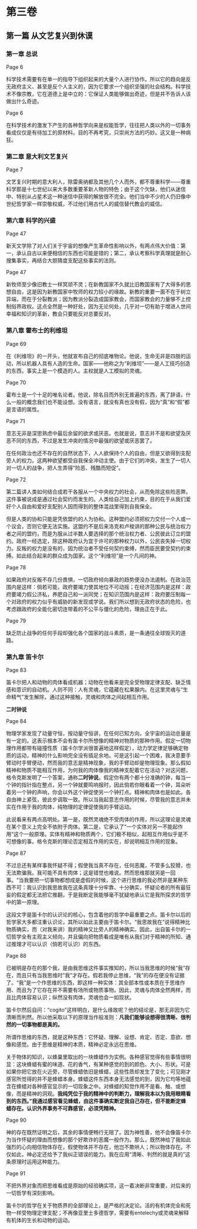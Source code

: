 # 第三卷

## 第一篇	从文艺复兴到休谟

### 第一章	总说

Page 6

科学技术需要有在单一的指导下组织起来的大量个人进行协作。所以它的趋向是反无政府主义、甚至是反个人主义的，因为它要求一个组织坚强的社会结构。科学技术不像宗教，它在道德上是中立的：它保证人类能够做出奇迹，但是并不告诉人该做出什么奇迹。

Page 6

在科学技术的激发下产生的各种哲学向来是权能哲学，往往把人类以外的一切事务看成仅仅是有待加工的原材料。目的不再考究，只崇尚方法的巧妙。这又是一种病狂。

### 第二章	意大利文艺复兴

Page 7

文艺复兴时期的意大利人，除雷奥纳都及其他几个人而外，都不尊重科学——尊重科学那是十七世纪以来大多数重要革新人物的特色；由于这个欠缺，他们从迷信中、特别从占星术这一种迷信中获得的解放很不完全。他们当中不少的人仍旧像中世纪哲学家一样崇敬权威，不过他们用古代人的威信替代教会的威信。

### 第六章	科学的兴盛

Page 47

新天文学除了对人们关于宇宙的想像产生革命性影响以外，有两点伟大价值：第一，承认自古以来便相信的东西也可能是错的；第二，承认考察科学真理就是耐心搜集事实，再结合大胆猜度支配这些事实的法则。

Page 47

新牧师至少像旧教士一样冥顽不灵；在新教国家不久就比旧教国家有了大得多的思想自由，这是因为新教国家中牧师的权力较小的缘故。新教的重要一面不在于树立异端，而在于分裂教派；因为教派分裂造成国家教会，而国家教会的力量够不上控制俗界政权。这点全然是一种好处，因为无论何处，几乎对一切有助于增进人世间幸福和知识的革新，教会只要能反对总要反对。

### 第八章	霍布士的利维坦

Page 69

在《利维坦》的一开头，他就宣布自己的彻底唯物论。他说，生命无非是四肢的运动，所以机器人具有人造的生命。国家——他称之为“利维坦”——是人工技巧创造的东西，事实上是一个模造的人。主权就是人工模拟的灵魂。

Page 70

霍布士是一个十足的唯名论者。他说，除名目而外别无普遍的东西，离了辞语，什么一般的概念我们也不能设想。没有语言，就没有真也没有假，因为“真”和“假”都是言语的属性。

Page 71

意志无非是深思熟虑中最后余留的欲求或厌恶。也就是说，意志并不是和欲望及厌恶不同的东西，不过是发生冲突的情况中最强的欲望或厌恶罢了。

在任何政治也还不存在的自然状态下，人人欲保持个人的自由，但是又欲得到支配旁人的权力。这两种欲望都受自我保全冲动主使。由于它们的冲突，发生了一切人对一切人的战争，把人生弄得“险恶、残酷而短促”。

Page 72

第二篇讲人类如何结合成若干各服从一个中央权力的社会，从而免除这些险恶弊。这件事被说成是通过社会契约而发生的。人类给自己加上约束，目的在于从我们爱好个人自由和爱好支配别人因而得到的整体混战里得到自我保全。

但是人类的协和只能是凭依盟约的人为协和。这种盟约必须把权力交付一个人或一个议会，否则它便无法实施。这盟约不是后来洛克和卢梭讲的那种公民与统治权力者之间的盟约，而是为服从过半数人要选择的那个统治权力者、公民彼此订立的盟约。政府一经选定，除这种政府认为宜于许可的那种权力以外，公民丧失掉一切权力。反叛的权力是没有的，因为统治者不受任何契约束缚，然而臣民要受契约的束缚。如此结合起来的群众成为国家。这个“利维坦”是一个凡间的神。

Page 78

如果政府对反叛不存几份畏惧，一切政府倾向暴政的趋势便没办法遏制。在政治范围内是这样：倘若可能，政府要竭力使其地位不可动摇；在经济范围内是这样：政府要竭力假公济私，养肥自己和一派同党；在知识范围内是这样：政府要压制每一个对政府的权力似乎有威胁的新发现或学说。我们所以想到无政府状态的危险，也考虑跟政府的全能化密切连带着的不公平与僵化的危险，理由正在于此。

Page 79

缺乏防止战争的任何手段却强化各个国家的战斗素质，是一条通往全球毁灭的道路。

### 第九章	笛卡尔

Page 83

笛卡尔把人和动物的肉体看成机器；动物在他看来是完全受物理定律支配、缺乏情感和意识的自动机。人则不同：人有灵魂，它蕴藏在松果腺内。在这里灵魂与“生命精气”发生解除，通过这种接触，灵魂和肉体之间起相互作用。

**二时钟说**

Page 84

物理学家发现了动量守恒，按动量守恒讲，在任何已知方向，全宇宙的运动总量是有一定的。这表示根本不会有笛卡尔所想像的精神对物质的那种作用。假定一切物理作用都带有碰撞性质（笛卡尔学派很普遍地这样假定），动力学定律足够确定物质的运动，精神的什么影响完全没有插足余地。可是这引起一个困难，我决意要手臂动时手臂便动，然而我的意志是精神现象，我的手臂动却是物理现象。那么假如精神和物质不能相互作用，为何我的肉体像我的精神支配着它在活动？对这问题，格令克斯发明了一个答案，通称**二时钟说**。假定你有两个都十分准确的钟，每当一个钟的指针指在整点，另一个钟就要鸣响报时，因此倘若你眼看着一个钟，耳朵听着另一个钟的声响，你会以外这个钟促使另一个钟打点。精神和肉体也是如此。各自由神上紧弦，彼此步调取一致。所以当我起意志作用的时候，尽管我的意志并未实在作用于我的肉体，纯物理的定律促使我的手臂运动。

此说看来有两点高明处。第一是，既然灵魂绝不受肉体的作用，所以这理论是灵魂在某个意义上完全不依附于肉体。第二是，它承认了”一个实体对另一不能起作用“这个一般原理。实体有精神和物质两个，它们极不相似，起相互作用似乎是不可想像的事。格令克斯的理论否定相互作用的实在，却说明相互作用的现象。

Page 87

不过总还有某样事我怀疑不得；假使我当真不存在，任何恶魔，不管多么狡猾，也无法欺骗我。我可能不具有肉体；这是错觉也难说。然而思维那就另是一回事。“当我要把一切事物都想成是虚假的时候，这个进行思维的我必然非是某种东西不可：我认识到我思故我在这条真理十分牢靠、十分确实，怀疑论者的所有最狂妄的假定都无法把它推翻，于是我断定我能够毫不犹疑地承认它是我所探求的哲学中的第一原理。

这段文字是笛卡尔的认识论的核心，包含着他的哲学中最重要之点。笛卡尔以后的哲学家大多都注重认识论，其所以如此主要由于笛卡尔。“我思故我在”说得精神比物质确实，而（对我来讲）我的精神又比旁人的精神确实。因此，出自笛卡尔的一切哲学全有主观主义倾向，并且偏向把物质看成是唯有从我们对于精神的所知、通过推理才可以认识（倘若可认识）的东西。

Page 88

已被明是存在的那个我，是由我思维这件事实推知的，所以当我思维的时候“我”存在，而且只有当我思维时“我”才存在。假若我停止思维，“我”的存在便没有证据了。“我”是一个作思维的东西，即这样一种实体：其全部本性或本质在于思维作用、而且为了它存在并不需要有场所或物质事物。因此，灵魂与肉体全然两样，而且比肉体容易认识；纵然没有肉体，灵魂也会一如现状。

笛卡尔然后自问：“cogito”这样明白，是什么缘故呢？他的结论是，那无非因为它清晰而判然。所以他采取以下的原理当作般准则：**凡我们能够设想得很清晰、很判然的一切事物都是真的。**

所谓作思维的东西，就是这种东西：它怀疑、理解、设想、肯定、否定、意欲、想像和感觉。由于思维是精神的本质，精神必定永远在思维。

关于物体的知识，以蜂巢里取出的一块蜂蜡作为实例。各种感官觉得有些事情很明显：这块蜂蜡有蜜的味道、花的香气，有某种感觉的到的颜色、大小、形状。可是如果你把它放在火近旁，尽管蜂蜡依旧是蜂蜡，这些性质却发生了变化；可见刚才感官所觉得的并不是蜂蜡本身。蜂蜡这件东西本身无法感觉的到，因为它均等地蕴含在蜂蜡对各种感官显示的一切现象之中。对蜂蜡的知觉作用不是看、触、或想像，而是精神的洞观。**我纯凭位于我的精神中的判断力，理解我本以为我用眼睛看到的东西。”我通过感官看见蜂蜡，由这件事确实断定我自己存在，但不能断定蜂蜡存在。认识外界事务不可靠感官，必须凭精神。**

Page 90

神的存在既然证明之后，其余的事情便畅行无阻了。因为神性善，他不会像笛卡尔为当作怀疑的理由而想像的那个好欺诈的恶魔一般作为。那么，既然神给了我如此强烈的心向相信物体存在，假使物体并不存在，他岂不欺哄人；所以物体存在。不仅如此，神必定还给予了我纠正错误的能力。我在应用“清晰、判然的就是真的”这条原理时运用这种能力。

Page 91

不把外界对象而把思维看成是原始的经验确实项，这一着决断非常重要，对后来的一切哲学有深刻影响。

笛卡尔的哲学在关于物质界的全部理论上，是严格的决定论。活的有机体完全和死物一样受物理定律支配；不再像亚里士多德哲学，需要有entelechy或灵魂来解释有机体的生长和动物的运动。